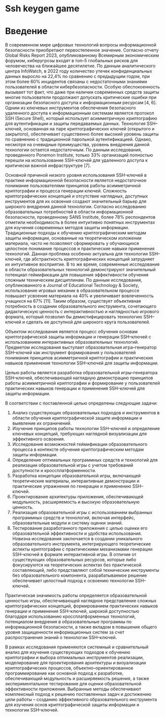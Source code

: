 # Ssh keygen game
# Введение


  В современном мире цифровых технологий вопросы информационной безопасности приобретают первостепенное значение. Согласно отчету Global Risks Report 2023, опубликованному Всемирным экономическим форумом, киберугрозы входят в топ–5 глобальных рисков для человечества на ближайшее десятилетие. По данным аналитического центра InfoWatch, в 2022 году количество утечек конфиденциальных данных выросло на 22,4% по сравнению с предыдущим годом, при этом более 60% инцидентов связаны с недостаточными знаниями пользователей в области кибербезопасности. Особую обеспокоенность вызывает тот факт, что даже при наличии современных средств защиты многие пользователи продолжают допускать критические ошибки при организации безопасного доступа к информационным ресурсам [4, 6].
Одним из ключевых инструментов обеспечения безопасного удаленного доступа к информационным системам является протокол SSH (Secure Shell), который использует асимметричную криптографию для аутентификации и защиты передаваемых данных. Технология SSH–ключей, основанная на паре криптографических ключей (открытого и закрытого), обеспечивает существенно более высокий уровень защиты по сравнению с традиционной парольной аутентификацией. Однако, несмотря на очевидные преимущества, уровень внедрения данной технологии остается недостаточным. По данным исследования, проведенного Ponemon Institute, только 33% организаций полностью перешли на использование SSH–ключей для удаленного доступа к критически важной инфраструктуре [7].


  Основной причиной низкого уровня использования SSH–ключей в практике информационной безопасности является недостаточное понимание пользователями принципов работы асимметричной криптографии и процесса генерации ключей. Сложность криптографических концепций и отсутствие наглядных, доступных инструментов для их освоения создают значительный барьер для широкого внедрения данной технологии. Согласно исследованию образовательных потребностей в области информационной безопасности, проведенному SANS Institute, более 78% респондентов отметили необходимость в более интуитивно понятных инструментах для изучения современных методов защиты информации.
Традиционные подходы к обучению криптографическим методам защиты информации, основанные на теоретическом изложении материала, часто не позволяют сформировать у обучающихся целостное понимание процессов и практические навыки применения технологий. Данная проблема особенно актуальна для технологии SSH–ключей, где абстрактность криптографических концепций затрудняет их интуитивное восприятие. В то же время, современные исследования в области образовательных технологий демонстрируют значительный потенциал геймификации для повышения эффективности обучения сложным техническим дисциплинам. По данным исследования, опубликованного в Journal of Educational Technology & Society, использование игровых механик в образовательном процессе повышает усвоение материала на 40% и увеличивает вовлеченность учащихся на 67% [11].
Таким образом, существует объективная потребность в создании образовательного инструмента, сочетающего дидактическую ценность с интерактивностью и наглядностью игрового формата, который позволил бы демистифицировать технологию SSH–ключей и сделать ее доступной для широкого круга пользователей.


  Объектом исследования является процесс обучения основам криптографической защиты информации и генерации SSH–ключей с использованием интерактивных образовательных технологий.
Предметом исследования выступает образовательная игра–генератор SSH–ключей как инструмент формирования у пользователей понимания принципов асимметричной криптографии и практических навыков применения технологии SSH–ключей для защиты информации.


  Целью работы является разработка образовательной игры–генератора SSH–ключей, обеспечивающей наглядную демонстрацию принципов работы асимметричной криптографии и формирование у пользователей практических навыков генерации и применения SSH–ключей для защиты информации.


  В соответствии с поставленной целью определены следующие задачи:
1. Анализ существующих образовательных подходов и инструментов в области обучения криптографической защите информации и выявление их ограничений.
2. Изучение принципов работы технологии SSH–ключей и определение ключевых концепций, требующих наглядной визуализации для эффективного освоения.
3. Исследование возможностей геймификации образовательного процесса в контексте обучения криптографическим методам защиты информации.
4. Определение оптимальных программных средств и технологий для реализации образовательной игры с учетом требований доступности и кроссплатформенности.
5. Разработка концепции образовательной игры, включающей теоретические материалы, интерактивные демонстрации и практические упражнения по генерации и применению SSH–ключей.
6. Проектирование архитектуры приложения, обеспечивающей модульность, расширяемость и высокую образовательную ценность.
7. Реализация образовательной игры с использованием выбранных программных средств и технологий, включая интерфейс, образовательные модули и систему оценки знаний.
8. Тестирование разработанного приложения с целью оценки его образовательной эффективности и удобства использования.
Новизна исследования заключается в создании уникального образовательного инструмента, интегрирующего теоретические аспекты криптографии с практическими механизмами генерации SSH–ключей в формате интерактивной игры. В отличие от существующих образовательных ресурсов, которые либо фокусируются на теоретических аспектах без практической составляющей, либо представляют собой технические инструменты без образовательного компонента, разрабатываемое решение обеспечивает целостный подход к освоению технологии SSH–ключей.


  Практическая значимость работы определяется образовательной ценностью игры, обеспечивающей наглядное представление сложных криптографических концепций, формированием практических навыков генерации и применения SSH–ключей, широкой доступностью благодаря использованию кроссплатформенных технологий, потенциалом внедрения в образовательные программы по информационной безопасности, а также вкладом в повышение общего уровня защищенности информационных систем за счет распространения знаний о технологии SSH–ключей.


  В рамках исследования применяются системный и сравнительный анализ для изучения существующих подходов к обучению криптографии и выбора оптимальных инструментов реализации, моделирование для проектирования архитектуры и визуализации криптографических процессов, объектно–ориентированное программирование как основной подход к разработке, обеспечивающий модульность и расширяемость решения, а также экспериментальное тестирование для оценки образовательной эффективности приложения. Выбранные методы обеспечивают комплексный подход к решению поставленных задач и достижению цели работы – созданию эффективного образовательного инструмента для изучения основ криптографической защиты информации и технологии SSH–ключей. 
